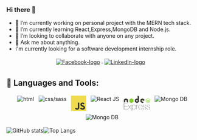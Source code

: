 ### Hi there 👋 

- 🔭 I’m currently working on personal project with the MERN tech stack.
- 🌱 I’m currently learning React,Express,MongoDB and Node.js.
- 👯 I’m looking to collaborate with anyone on any project.
- 💬 Ask me about anything.
-  I'm currently looking for a software development internship role.

<p align="center">
 <a href="https://www.facebook.com/djunov" target="_blank" rel="noopener noreferrer"> <img src="https://iconape.com/wp-content/files/yd/117914/svg/Facebook_f_logo__2019_.svg" alt="Facebook-logo" height="40" style="vertical-align:top; margin:4px"> </a>
 <a href="https://www.linkedin.com/in/petar-dzhunov-9515b6210/" target="_blank" rel="noopener noreferrer"> <img src="https://upload.wikimedia.org/wikipedia/commons/thumb/e/e9/Linkedin_icon.svg/1024px-Linkedin_icon.svg.png" alt="LinkedIn-logo" height="40" style="vertical-align:top; margin:4px"></a>
 <a href="mailto:petar.djunov@abv.bg> <img src="https://cdn.jsdelivr.net/npm/simple-icons@v3/icons/gmail.svg" alt="email" height="40" style="vertical-align:top; margin:4px"></a>
</p>



## 🧰 Languages and Tools:
<p align="center">
<img src="https://upload.wikimedia.org/wikipedia/commons/thumb/6/61/HTML5_logo_and_wordmark.svg/2048px-HTML5_logo_and_wordmark.svg.png" alt="html" height="40" style="vertical-align:top; margin:4px">
<img src="https://boffincoders.com/wp-content/uploads/2021/05/convert-css-to-sass-or-scss-expeditiously.jpg" alt="css/sass" height="40" style="vertical-align:top; margin:4px">
<img src="https://raw.githubusercontent.com/github/explore/80688e429a7d4ef2fca1e82350fe8e3517d3494d/topics/javascript/javascript.png" alt="Javascript" height="40" style="vertical-align:top; margin:4px">
<img src="https://upload.wikimedia.org/wikipedia/commons/thumb/a/a7/React-icon.svg/1280px-React-icon.svg.png" alt="React JS" height="40" style="vertical-align:top; margin:4px">
<img src="https://raw.githubusercontent.com/takuya-motoshima/express-sweet/main/logo.svg" alt="Express/Node.js" height="40" style="vertical-align:top; margin:4px">
<img src="https://www.pngkit.com/png/detail/225-2254691_9kib-354x415-unnamed-mongodb-logo-svg.png" alt="Mongo DB" height="40" style="vertical-align:top; margin:4px">
<img src="https://upload.wikimedia.org/wikipedia/commons/b/bd/Firebase_Logo.png" alt="Mongo DB" height="40" style="vertical-align:top; margin:4px">

</p

![GitHub stats](https://github-readme-stats.vercel.app/api?username=PetyrDzhunov&show_icons=true&theme=tokyonight)![Top Langs](https://github-readme-stats.vercel.app/api/top-langs/?username=PetyrDzhunov&theme=tokyonight)



